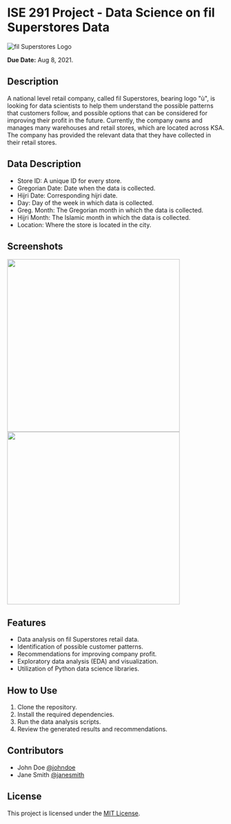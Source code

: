 # ISE 291 Project - Data Science on fil Superstores Data

![fil Superstores Logo](fil_logo.png)

**Due Date:** Aug 8, 2021.

## Description
A national level retail company, called fil Superstores, bearing logo "ù", is looking for data scientists to help them understand the possible patterns that customers follow, and possible options that can be considered for improving their profit in the future. Currently, the company owns and manages many warehouses and retail stores, which are located across KSA. The company has provided the relevant data that they have collected in their retail stores.

## Data Description
- Store ID: A unique ID for every store.
- Gregorian Date: Date when the data is collected.
- Hijri Date: Corresponding hijri date.
- Day: Day of the week in which data is collected.
- Greg. Month: The Gregorian month in which the data is collected.
- Hijri Month: The Islamic month in which the data is collected.
- Location: Where the store is located in the city.

## Screenshots

<img src="https://user-images.githubusercontent.com/65549274/232504497-a76f3cc6-9008-4496-8593-a897f348d3cb.jpg" width="400">

<img src="https://user-images.githubusercontent.com/65549274/232504521-c0bc6961-7340-4659-b7dc-aae1a5656bcd.jpg" width="400">


## Features
- Data analysis on fil Superstores retail data.
- Identification of possible customer patterns.
- Recommendations for improving company profit.
- Exploratory data analysis (EDA) and visualization.
- Utilization of Python data science libraries.

## How to Use
1. Clone the repository.
2. Install the required dependencies.
3. Run the data analysis scripts.
4. Review the generated results and recommendations.

## Contributors
- John Doe [@johndoe](https://github.com/johndoe)
- Jane Smith [@janesmith](https://github.com/janesmith)

## License
This project is licensed under the [MIT License](LICENSE).
